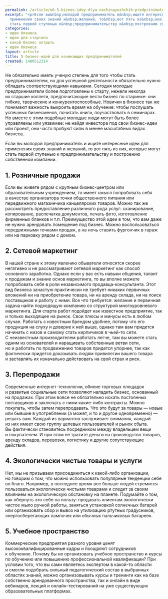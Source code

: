 ```yaml
---
permalink: /article/u6-5-biznes-idey-dlya-nachinayushchih-predprinimateley
excerpt: "<p>Если вы&nbsp;молодой предприниматель и&nbsp;ищите интересные идеи для
  применения своих знаний и&nbsp;желаний, то&nbsp;вот пять из&nbsp;них, которые могут
  стать первой ступенью к&nbsp;предпринимательству и&nbsp;построению собственной компании.</p>"
categories:
- идеи бизнеса
- идеи для стартапа
- какой бизнес октрыть
- идеи бизнеса
layout: article
title: 5 бизнес-идей для начинающих предпринимателей
created: 1480512314
---
```

<p>Не&nbsp;обязательно иметь ученую степень для того чтобы стать предпринимателем, но&nbsp;для успешной деятельности обязательно нужно обладать соответствующими навыками. Сегодня молодые предприниматели более подготовлены к&nbsp;старту, нежели некогда их&nbsp;старшие коллеги, предпочитающие вести бизнес по&nbsp;старинке: они гибкие, творческие и&nbsp;конкурентоспособные. Новички в&nbsp;бизнесе так&nbsp;же понимают важность выкроить время на&nbsp;обучение: чтобы послушать успешных бизнесменов, почитать книги, поучаствовать в&nbsp;семинарах. Но&nbsp;вместе с&nbsp;этим подобные молодые люди могут быть более управляемы или уязвимее: не&nbsp;найдя инвестора под свои бизнес-идеи или проект, они часто пробуют силы в&nbsp;менее масштабных видах бизнеса.</p>
<p>Если вы&nbsp;молодой предприниматель и&nbsp;ищите интересные идеи для применения своих знаний и&nbsp;желаний, то&nbsp;вот пять из&nbsp;них, которые могут стать первой ступенью к&nbsp;предпринимательству и&nbsp;построению собственной компании.</p>
<h2>1. Розничные продажи</h2>
<p>Если вы&nbsp;живете рядом с&nbsp;крупным бизнес-центром или образовательным учреждением, то&nbsp;имеет смысл попробовать себя в&nbsp;качестве организатора точки общественного питания или передвижного магазинчика канцелярских товаров. Можно так&nbsp;же рассмотреть предоставление различного рода услуг: сканирование, копирование, распечатка документов, печать фото, изготовление фирменных бланков и&nbsp;т.п. Преимущество этой идеи в&nbsp;том, что вам даже не&nbsp;нужно арендовать помещение под бизнес. Можно воспользоваться передвижными точками продаж, а&nbsp;на&nbsp;ночь ставить фургончик в&nbsp;гараж или на&nbsp;парковку рядом с&nbsp;домом. </p>
<h2>2. Сетевой маркетинг</h2>
<p>В&nbsp;нашей стране к&nbsp;этому явлению обыватели относятся скорее негативно и&nbsp;не&nbsp;рассматривают сетевой маркетинг как способ основного заработка. Однако если у&nbsp;вас есть навыки общения, талант к&nbsp;продажам и&nbsp;знание основ маркетинга, то&nbsp;вы&nbsp;вполне можете попробовать себя в&nbsp;роли независимого продавца-консультанта. Этот вид бизнеса зачастую практически не&nbsp;требует никаких первичных вложений ни&nbsp;на&nbsp;приобретение товара, ни&nbsp;на&nbsp;аренду склада, ни&nbsp;на&nbsp;поиск поставщиков и&nbsp;работу с&nbsp;ними. Все что требуется: желание и&nbsp;первичная задача найти подходящую компанию со&nbsp;структурой многоуровневого маркетинга. Для старта работ подойдет как известное предприятие, так и&nbsp;только выходящее на&nbsp;рынок. Свои плюсы и&nbsp;минусы есть в&nbsp;любом случае. Работать с&nbsp;известным брендом удобнее, потому что его продукция на&nbsp;слуху и&nbsp;доверие к&nbsp;ней выше, однако там вам придется начинать с&nbsp;низов и&nbsp;самому стать кирпичиков в&nbsp;чьей-то сети. С&nbsp;неизвестным производителем работать легче, там вы&nbsp;можете стать одним из&nbsp;основателей и&nbsp;наращивать собственные ветви сети, но&nbsp;и&nbsp;работать по&nbsp;продвижению товаров придется упорнее, так как фактически придется доказывать людям привилегии вашего товара и&nbsp;заставлять их&nbsp;изначально действовать на&nbsp;свой страх и&nbsp;риск.</p>
<h2>3. Перепродажи</h2>
<p>Современные интернет-технологии, обилие торговых площадок и&nbsp;развитые социальные сети позволяют наладить бизнес, основанный на&nbsp;продажах. При этом вовсе не&nbsp;обязательно искать постоянных поставщиков и&nbsp;заключать с&nbsp;ними какие-либо контракты. Можно покупать, чтобы затем перепродавать. Что это будут за&nbsp;товары&nbsp;— новые или бывшие в&nbsp;употреблении (а&nbsp;может, и&nbsp;то&nbsp;и&nbsp;другое одновременно)&nbsp;— решать вам. Каждый из&nbsp;вариантов заслуживает внимания, каждый из&nbsp;них имеет свою группу целевых пользователей и&nbsp;рынок сбыта. Вы&nbsp;фактически становитесь посредником между владельцем вещи и&nbsp;покупателем. И&nbsp;при этом не&nbsp;тратите деньги на&nbsp;производство товаров, аренду складов, перевозки, логистику и&nbsp;другие сопутствующие действия.</p>
<h2>4. Экологически чистые товары и услуги</h2>
<p>Нет, мы&nbsp;не&nbsp;призываем присоединиться к&nbsp;какой-либо организации, но&nbsp;говорим о&nbsp;том, что можно использовать популярные тенденции себе во&nbsp;благо. Например, в&nbsp;последнее время все больше людей стремится пользоваться экологически чистыми товарами и&nbsp;следит за&nbsp;своим влиянием на&nbsp;экологическую обстановку на&nbsp;планете. Подумайте о&nbsp;том, как обернуть это себе на&nbsp;пользу: продавать клиентам экологически чистое мыло ручной работы, заняться установкой солнечных батарей или организовать сбор и&nbsp;вывоз на&nbsp;утилизацию ртутных градусников, энергосберегающих лампочек или обычных пальчиковых батареек. </p>
<h2>5. Учебное пространство</h2>
<p>Коммерческие предприятия разного уровня ценят высококвалифицированные кадры и&nbsp;поощряют сотрудников к&nbsp;обучению. Почему&nbsp;бы не&nbsp;организовать учебное пространство и&nbsp;курсы по&nbsp;обучению или повышению профессиональной квалификации? При условии того, что вы&nbsp;сами являетесь экспертом в&nbsp;какой-то области и&nbsp;смогли подобрать сильный педагогический состав в&nbsp;выбранных областях знаний, можно организовывать курсы и&nbsp;тренинги как на&nbsp;базе собственно арендованного пространства, так и&nbsp;онлайн в&nbsp;виде вебинаров, лекций и&nbsp;онлайн-тестирований на&nbsp;уже существующих образовательных платформах.</p>

